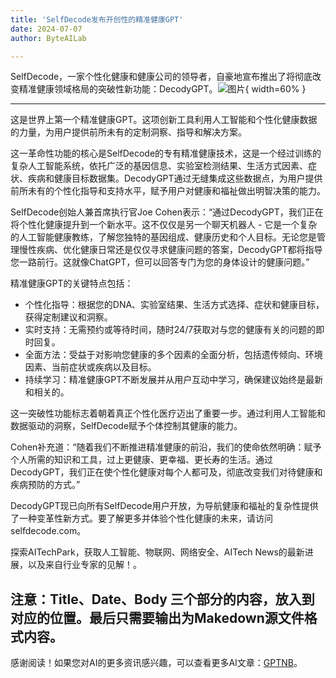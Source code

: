 ```yaml
---
title: 'SelfDecode发布开创性的精准健康GPT'
date: 2024-07-07
author: ByteAILab

---
```


SelfDecode，一家个性化健康和健康公司的领导者，自豪地宣布推出了将彻底改变精准健康领域格局的突破性新功能：DecodyGPT。![图片](https://ai-techpark.com/wp-content/uploads/2024/07/SelfDecode-960x540.jpg){ width=60% }

---
这是世界上第一个精准健康GPT。这项创新工具利用人工智能和个性化健康数据的力量，为用户提供前所未有的定制洞察、指导和解决方案。

这一革命性功能的核心是SelfDecode的专有精准健康技术，这是一个经过训练的复杂人工智能系统，依托广泛的基因信息、实验室检测结果、生活方式因素、症状、疾病和健康目标数据集。DecodyGPT通过无缝集成这些数据点，为用户提供前所未有的个性化指导和支持水平，赋予用户对健康和福祉做出明智决策的能力。

SelfDecode创始人兼首席执行官Joe Cohen表示：“通过DecodyGPT，我们正在将个性化健康提升到一个新水平。这不仅仅是另一个聊天机器人 - 它是一个复杂的人工智能健康教练，了解您独特的基因组成、健康历史和个人目标。无论您是管理慢性疾病、优化健康日常还是仅仅寻求健康问题的答案，DecodyGPT都将指导您一路前行。这就像ChatGPT，但可以回答专门为您的身体设计的健康问题。”

精准健康GPT的关键特点包括：

- 个性化指导：根据您的DNA、实验室结果、生活方式选择、症状和健康目标，获得定制建议和洞察。
- 实时支持：无需预约或等待时间，随时24/7获取对与您的健康有关的问题的即时回复。
- 全面方法：受益于对影响您健康的多个因素的全面分析，包括遗传倾向、环境因素、当前症状或疾病以及目标。
- 持续学习：精准健康GPT不断发展并从用户互动中学习，确保建议始终是最新和相关的。

这一突破性功能标志着朝着真正个性化医疗迈出了重要一步。通过利用人工智能和数据驱动的洞察，SelfDecode赋予个体控制其健康的能力。

Cohen补充道：“随着我们不断推进精准健康的前沿，我们的使命依然明确：赋予个人所需的知识和工具，过上更健康、更幸福、更长寿的生活。通过DecodyGPT，我们正在使个性化健康对每个人都可及，彻底改变我们对待健康和疾病预防的方式。”

DecodyGPT现已向所有SelfDecode用户开放，为导航健康和福祉的复杂性提供了一种变革性新方式。要了解更多并体验个性化健康的未来，请访问selfdecode.com。

探索AITechPark，获取人工智能、物联网、网络安全、AITech News的最新进展，以及来自行业专家的见解！。

注意：Title、Date、Body 三个部分的内容，放入到对应的位置。最后只需要输出为Makedown源文件格式内容。
---
感谢阅读！如果您对AI的更多资讯感兴趣，可以查看更多AI文章：[GPTNB](https://gptnb.com)。
